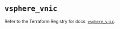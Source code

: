 # `vsphere_vnic`

Refer to the Terraform Registry for docs: [`vsphere_vnic`](https://registry.terraform.io/providers/hashicorp/vsphere/2.12.0/docs/resources/vnic).
